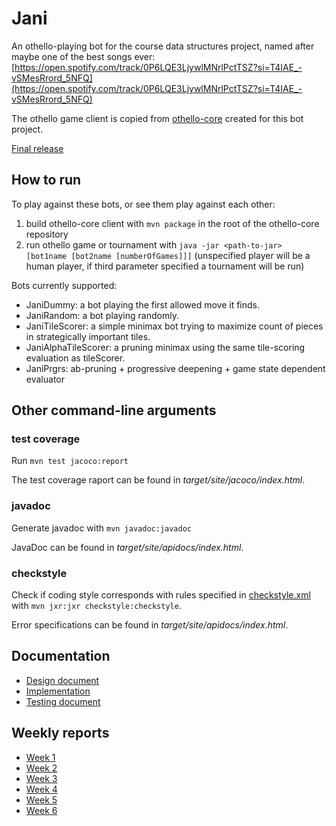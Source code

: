 # Jani

An othello-playing bot for the course data structures project, named after maybe one of the best songs ever: [https://open.spotify.com/track/0P6LQE3LjywlMNrlPctTSZ?si=T4IAE_-vSMesRrord_5NFQ](https://open.spotify.com/track/0P6LQE3LjywlMNrlPctTSZ?si=T4IAE_-vSMesRrord_5NFQ)

The othello game client is copied from [othello-core](https://github.com/vuolen/othello-core) created for this bot project.

[Final release](https://github.com/korolainenriikka/Jani/releases/tag/v1.0) 

## How to run

To play against these bots, or see them play against each other:

1. build othello-core client with `mvn package` in the root of the othello-core repository
2. run othello game or tournament with `java -jar <path-to-jar> [bot1name [bot2name [numberOfGames]]]` (unspecified player will be a human player, if third parameter specified a tournament will be run)

Bots currently supported:

* JaniDummy: a bot playing the first allowed move it finds.
* JaniRandom: a bot playing randomly.
* JaniTileScorer: a simple minimax bot trying to maximize count of pieces in strategically important tiles.
* JaniAlphaTileScorer: a pruning minimax using the same tile-scoring evaluation as tileScorer.
* JaniPrgrs: ab-pruning + progressive deepening + game state dependent evaluator

## Other command-line arguments

### test coverage

Run `mvn test jacoco:report`

The test coverage raport can be found in *target/site/jacoco/index.html*.

### javadoc

Generate javadoc with `mvn javadoc:javadoc`

JavaDoc can be found in *target/site/apidocs/index.html*.

### checkstyle

Check if coding style corresponds with rules specified in [checkstyle.xml](https://github.com/korolainenriikka/Jani/blob/master/checkstyle.xml) with `mvn jxr:jxr checkstyle:checkstyle`.

Error specifications can be found in *target/site/apidocs/index.html*.

## Documentation
* [Design document](https://github.com/korolainenriikka/Jani/blob/master/documentation/design.md)
* [Implementation](https://github.com/korolainenriikka/Jani/blob/master/documentation/implementation.md)
* [Testing document](https://github.com/korolainenriikka/Jani/blob/master/documentation/testing_document.md)

## Weekly reports
* [Week 1](https://github.com/korolainenriikka/Jani/blob/master/week_reports/week1.md)
* [Week 2](https://github.com/korolainenriikka/Jani/blob/master/week_reports/week2.md)
* [Week 3](https://github.com/korolainenriikka/Jani/blob/master/week_reports/week3.md)
* [Week 4](https://github.com/korolainenriikka/Jani/blob/master/week_reports/week4.md)
* [Week 5](https://github.com/korolainenriikka/Jani/blob/master/week_reports/week5.md)
* [Week 6](https://github.com/korolainenriikka/Jani/blob/master/week_reports/week6.md)

